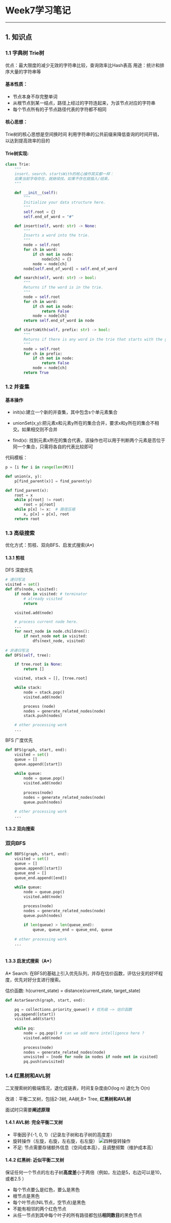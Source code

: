 ﻿# Week7学习笔记

---

## 1. 知识点
### 1.1 字典树 Trie树

优点：最大限度的减少无效的字符串比较，查询效率比Hash表高
用途：统计和排序大量的字符串等

#### 基本性质：

- 节点本身不存完整单词
- 从根节点到某一结点，路径上经过的字符连起来，为该节点对应的字符串
- 每个节点所有的子节点路径代表的字符都不相同

#### 核心思想：

Trie树的核心思想是空间换时间
利用字符串的公共前缀来降低查询的时间开销，以达到提高效率的目的

#### Trie树实现:

```python
class Trie:
    """
    insert、search、startsWith的核心操作其实都一样：
    如果当前字母存在，就继续找，如果不存在就插入/结束。
    """
    
    def __init__(self):
        """
        Initialize your data structure here.
        """
        self.root = {}
        self.end_of_word = "#"

    def insert(self, word: str) -> None:
        """
        Inserts a word into the trie.
        """
        node = self.root
        for ch in word:
            if ch not in node:
                node[ch] = {}
            node = node[ch]
        node[self.end_of_word] = self.end_of_word

    def search(self, word: str) -> bool:
        """
        Returns if the word is in the trie.
        """
        node = self.root
        for ch in word:
            if ch not in node:
                return False
            node = node[ch]
        return self.end_of_word in node

    def startsWith(self, prefix: str) -> bool:
        """
        Returns if there is any word in the trie that starts with the given prefix.
        """
        node = self.root
        for ch in prefix:
            if ch not in node:
                return False
            node = node[ch]
        return True
```


### 1.2 并查集

#### 基本操作

- init(s):建立一个新的并查集，其中包含s个单元素集合

- unionSet(x,y):把元素x和元素y所在的集合合并，要求x和y所在的集合不相交。如果相交则不合并

- find(x): 找到元素x所在的集合代表，该操作也可以用于判断两个元素是否位于同一个集合，只需将各自的代表比较即可

代码模板：

```python
p = [i for i in range(len(M))]

def union(x, y):
    p[find_parent(x)] = find_parent(y)

def find_parent(x):
    root = x
    while p[root] != root:
        root = p[root]
    while p[x] != x:  # 路径压缩
        x, p[x] = p[x], root
    return root
```

### 1.3 高级搜索

优化方式：剪枝、双向BFS、启发式搜索(A*)

#### 1.3.1 剪枝

DFS 深度优先

```python
# 递归写法
visited = set() 
def dfs(node, visited):
    if node in visited: # terminator
        # already visited 
    	return 

    visited.add(node) 

    # process current node here. 
	...
    for next_node in node.children(): 
        if next_node not in visited: 
            dfs(next_node, visited)
			
# 非递归写法
def DFS(self, tree): 

	if tree.root is None: 
		return [] 

	visited, stack = [], [tree.root]

	while stack: 
		node = stack.pop() 
		visited.add(node)

		process (node) 
		nodes = generate_related_nodes(node) 
		stack.push(nodes) 

	# other processing work 
	...
```

BFS 广度优先

```Python
def BFS(graph, start, end):
    visited = set()
    queue = []
    queue.append([start])
    
    while queue:
        node = queue.pop()
        visited.add(node)
        
        process(node)
        nodes = generate_related_nodes(node)
        queue.push(nodes)
        
    # other processing work 
    ...
```

#### 1.3.2 双向搜索

### 双向BFS

```python
def BBFS(graph, start, end):
    visited = set()
    queue = []
    queue.append([start])
    queue_end = []
    queue_end.append([end])
    
    while queue:
        node = queue.pop()
        visited.add(node)

        process(node)
        nodes = generate_related_nodes(node)
        queue.push(nodes)
	
        if len(queue) > len(queue_end):
            queue, queue_end = queue_end, queue
        
    # other processing work 
    ...
        
```

#### 1.3.3 启发式搜索（A*）

A* Search: 在BFS的基础上引入优先队列，并存在估价函数，评估分支的好坏程度，优先对好分支进行搜索。

估价函数: h(current_state) = distance(current_state, target_state)

```python
def AstarSearch(graph, start, end):

    pq = collections.priority_queue() # 优先级 —> 估价函数
    pq.append([start])
    visited.add(start)
    
    while pq:
        node = pq.pop() # can we add more intelligence here ?
        visited.add(node)
	
        process(node)
        nodes = generate_related_nodes(node)
        unvisited = [node for node in nodes if node not in visited]
        pq.push(unvisited)
```



### 1.4 红黑树和AVL树

二叉搜索树的极端情况，退化成链表，时间复杂度由O(log n) 退化为 O(n)

改进：平衡二叉树，包括2-3树, AA树,B+ Tree, **红黑树和AVL树**

面试时只需要**阐述原理**

#### 1.4.1 AVL树: 完全平衡二叉树

- 平衡因子{-1, 0, 1}（记录左子树和右子树的高度差）
- 旋转操作（左旋，右旋，左右旋，右左旋）
![四种旋转操作](./AVL.png)
- 不足: 节点需要存储额外信息（空间成本高），且调整频繁（维护成本高）

#### 1.4.2 红黑树: 近似平衡二叉树

保证任何一个节点的左右子树**高度差**小于两倍（例如，左边是5，右边可以是10，或者2.5 ）

- 每个节点要么是红色，要么是黑色
- 根节点是黑色
- 每个叶节点(NIL节点，空节点)是黑色
- 不能有相邻的两个红色节点
- 从任一节点到其中每个叶子的所有路径都包括**相同数目**的黑色节点
